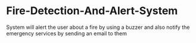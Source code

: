 # Fire-Detection-And-Alert-System
System will alert the user about a fire by using a buzzer and also notify the emergency services by sending an email to them
